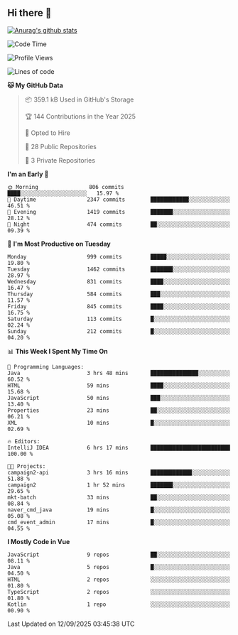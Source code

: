 ## Hi there 👋

[![Anurag's github stats](https://github-readme-stats.vercel.app/api?username=Songwonseok)](https://github.com/anuraghazra/github-readme-stats)



<!--START_SECTION:waka-->
![Code Time](http://img.shields.io/badge/Code%20Time-3%2C759%20hrs%2042%20mins-blue)

![Profile Views](http://img.shields.io/badge/Profile%20Views-0-blue)

![Lines of code](https://img.shields.io/badge/From%20Hello%20World%20I%27ve%20Written-34.8%20million%20lines%20of%20code-blue)

**🐱 My GitHub Data** 

> 📦 359.1 kB Used in GitHub's Storage 
 > 
> 🏆 144 Contributions in the Year 2025
 > 
> 💼 Opted to Hire
 > 
> 📜 28 Public Repositories 
 > 
> 🔑 3 Private Repositories 
 > 
**I'm an Early 🐤** 

```text
🌞 Morning                806 commits         ████░░░░░░░░░░░░░░░░░░░░░   15.97 % 
🌆 Daytime                2347 commits        ████████████░░░░░░░░░░░░░   46.51 % 
🌃 Evening                1419 commits        ███████░░░░░░░░░░░░░░░░░░   28.12 % 
🌙 Night                  474 commits         ██░░░░░░░░░░░░░░░░░░░░░░░   09.39 % 
```
📅 **I'm Most Productive on Tuesday** 

```text
Monday                   999 commits         █████░░░░░░░░░░░░░░░░░░░░   19.80 % 
Tuesday                  1462 commits        ███████░░░░░░░░░░░░░░░░░░   28.97 % 
Wednesday                831 commits         ████░░░░░░░░░░░░░░░░░░░░░   16.47 % 
Thursday                 584 commits         ███░░░░░░░░░░░░░░░░░░░░░░   11.57 % 
Friday                   845 commits         ████░░░░░░░░░░░░░░░░░░░░░   16.75 % 
Saturday                 113 commits         █░░░░░░░░░░░░░░░░░░░░░░░░   02.24 % 
Sunday                   212 commits         █░░░░░░░░░░░░░░░░░░░░░░░░   04.20 % 
```


📊 **This Week I Spent My Time On** 

```text
💬 Programming Languages: 
Java                     3 hrs 48 mins       ███████████████░░░░░░░░░░   60.52 % 
HTML                     59 mins             ████░░░░░░░░░░░░░░░░░░░░░   15.68 % 
JavaScript               50 mins             ███░░░░░░░░░░░░░░░░░░░░░░   13.40 % 
Properties               23 mins             ██░░░░░░░░░░░░░░░░░░░░░░░   06.21 % 
XML                      10 mins             █░░░░░░░░░░░░░░░░░░░░░░░░   02.69 % 

🔥 Editors: 
IntelliJ IDEA            6 hrs 17 mins       █████████████████████████   100.00 % 

🐱‍💻 Projects: 
campaign2-api            3 hrs 16 mins       █████████████░░░░░░░░░░░░   51.88 % 
campaign2                1 hr 52 mins        ███████░░░░░░░░░░░░░░░░░░   29.65 % 
mkt-batch                33 mins             ██░░░░░░░░░░░░░░░░░░░░░░░   08.84 % 
naver_cmd_java           19 mins             █░░░░░░░░░░░░░░░░░░░░░░░░   05.08 % 
cmd_event_admin          17 mins             █░░░░░░░░░░░░░░░░░░░░░░░░   04.55 % 
```

**I Mostly Code in Vue** 

```text
JavaScript               9 repos             ██░░░░░░░░░░░░░░░░░░░░░░░   08.11 % 
Java                     5 repos             █░░░░░░░░░░░░░░░░░░░░░░░░   04.50 % 
HTML                     2 repos             ░░░░░░░░░░░░░░░░░░░░░░░░░   01.80 % 
TypeScript               2 repos             ░░░░░░░░░░░░░░░░░░░░░░░░░   01.80 % 
Kotlin                   1 repo              ░░░░░░░░░░░░░░░░░░░░░░░░░   00.90 % 
```




 Last Updated on 12/09/2025 03:45:38 UTC
<!--END_SECTION:waka-->
